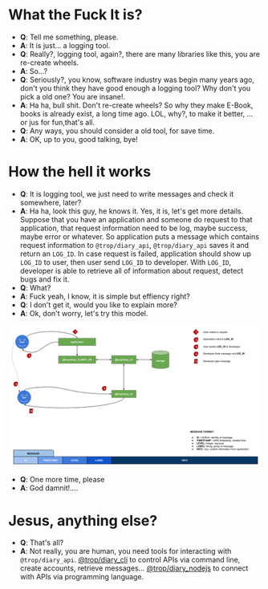 # What the Fuck It is?

* **Q**: Tell me something, please.
* **A**: It is just... a logging tool.
* **Q**: Really?, logging tool, again?, there are many libraries like this, you
  are re-create wheels.
* **A**: So...?
* **Q**: Seriously?, you know, software industry was begin many years ago,
  don't you think they have good enough a logging tool? Why don't you pick
  a old one? You are insane!.
* **A**: Ha ha, bull shit. Don't re-create wheels? So why they make E-Book,
  books is already exist, a long time ago. LOL, why?, to make it better,
  ... or jus for fun,that's all.
* **Q**: Any ways, you should consider a old tool, for save time.
* **A**: OK, up to you, good talking, bye!

# How the hell it works

* **Q**: It is logging tool, we just need to write messages and check
  it somewhere, later?
* **A**: Ha ha, look this guy, he knows it. Yes, it is, let's get more
  details.  Suppose that you have an application and someone do request to
  that application, that request information need to be log, maybe success,
  maybe error or whatever. So application puts a message which contains
  request information to `@trop/diary_api`, `@trop/diary_api` saves it
  and return an `LOG_ID`. In case request is failed, application should show
  up `LOG_ID` to user, then user send `LOG_ID` to developer. With
  `LOG_ID`, developer is able to retrieve all of information about request,
  detect bugs and fix it.
* **Q**: What?
* **A**: Fuck yeah, I know, it is simple but effiency right?
* **Q**: I don't get it, would you like to explain more?
* **A**: Ok, don't worry, let's try this model.

![](asset/model.png)

* **Q**: One more time, please
* **A**: God damnit!....

# Jesus, anything else?

* **Q**: That's all?
* **A**: Not really, you are human, you need tools for interacting with
  `@trop/diary_api`. [@trop/diary_cli](https://github.com/kevin-leptons/trop_diary_cli)
  to control APIs via command line, create accounts, retrieve messages...
  [@trop/diary_nodejs](https://github.com/kevin-leptons/trop_diary_nodejs)
  to connect with APIs via programming language.
